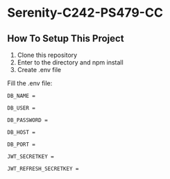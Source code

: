 # Serenity-C242-PS479-CC

## How To Setup This Project
1. Clone this repository
2. Enter to the directory and npm install
3. Create .env file

Fill the .env file:

`DB_NAME =`

`DB_USER =`

`DB_PASSWORD =`

`DB_HOST =`

`DB_PORT =`

`JWT_SECRETKEY =`

`JWT_REFRESH_SECRETKEY =`
